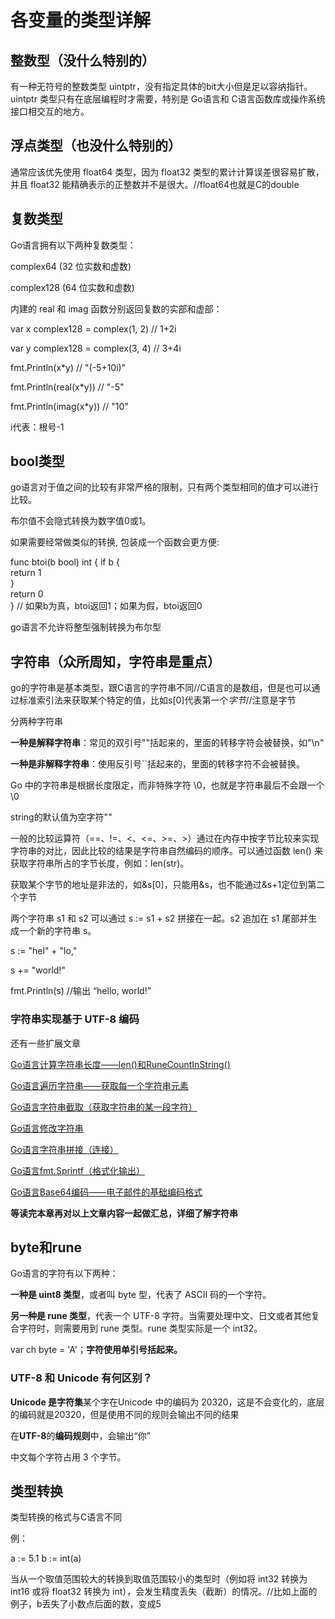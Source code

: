 # 各变量的类型详解
## 整数型（没什么特别的）
有一种无符号的整数类型 uintptr，没有指定具体的bit大小但是足以容纳指针。uintptr 类型只有在底层编程时才需要，特别是 Go语言和 C语言函数库或操作系统接口相交互的地方。
## 浮点类型（也没什么特别的）
通常应该优先使用 float64 类型，因为 float32 类型的累计计算误差很容易扩散，并且 float32 能精确表示的正整数并不是很大。//float64也就是C的double
## 复数类型
Go语言拥有以下两种复数类型：

complex64 (32 位实数和虚数)

complex128 (64 位实数和虚数)

内建的 real 和 imag 函数分别返回复数的实部和虚部：

var x complex128 = complex(1, 2) // 1+2i

var y complex128 = complex(3, 4) // 3+4i

fmt.Println(x\*y)                 // "(-5+10i)"

fmt.Println(real(x\*y))           // "-5"

fmt.Println(imag(x\*y))           // "10"

i代表：根号-1
## bool类型
go语言对于值之间的比较有非常严格的限制，只有两个类型相同的值才可以进行比较。

布尔值不会隐式转换为数字值0或1。

如果需要经常做类似的转换, 包装成一个函数会更方便:

func btoi(b bool) int {
    if b {    
        return 1        
    }    
    return 0    
} // 如果b为真，btoi返回1；如果为假，btoi返回0

go语言不允许将整型强制转换为布尔型
## 字符串（众所周知，字符串是重点）
go的字符串是基本类型，跟C语言的字符串不同//C语言的是数组，但是也可以通过标准索引法来获取某个特定的值，比如s[0]代表第一个*字节*//注意是字节

分两种字符串

**一种是解释字符串**：常见的双引号""括起来的，里面的转移字符会被替换，如"\n"

**一种是非解释字符串**：使用反引号\`\`括起来的，里面的转移字符不会被替换。

Go 中的字符串是根据长度限定，而非特殊字符 \0，也就是字符串最后不会跟一个\0

string的默认值为空字符""

一般的比较运算符（==、!=、<、<=、>=、>）通过在内存中按字节比较来实现字符串的对比，因此比较的结果是字符串自然编码的顺序。可以通过函数 len() 来获取字符串所占的字节长度，例如：len(str)。

获取某个字节的地址是非法的，如&s[0]，只能用&s，也不能通过&s+1定位到第二个字节

两个字符串 s1 和 s2 可以通过 s := s1 + s2 拼接在一起。s2 追加在 s1 尾部并生成一个新的字符串 s。

s := "hel" + "lo,"

s += "world!"

fmt.Println(s) //输出 “hello, world!”
### 字符串实现基于 UTF-8 编码
还有一些扩展文章

[Go语言计算字符串长度——len()和RuneCountInString()](http://c.biancheng.net/view/36.html)

[Go语言遍历字符串——获取每一个字符串元素](http://c.biancheng.net/view/37.html)

[Go语言字符串截取（获取字符串的某一段字符）](http://c.biancheng.net/view/38.html)

[Go语言修改字符串](http://c.biancheng.net/view/39.html)

[Go语言字符串拼接（连接）](http://c.biancheng.net/view/40.html)

[Go语言fmt.Sprintf（格式化输出）](http://c.biancheng.net/view/41.html)

[Go语言Base64编码——电子邮件的基础编码格式](http://c.biancheng.net/view/42.html)

**等读完本章再对以上文章内容一起做汇总，详细了解字符串**
## byte和rune
Go语言的字符有以下两种：

**一种是 uint8 类型**，或者叫 byte 型，代表了 ASCII 码的一个字符。

**另一种是 rune 类型**，代表一个 UTF-8 字符。当需要处理中文、日文或者其他复合字符时，则需要用到 rune 类型。rune 类型实际是一个 int32。

var ch byte = 'A'；**字符使用单引号括起来。**

### UTF-8 和 Unicode 有何区别？
**Unicode 是字符集**某个字在Unicode 中的编码为 20320，这是不会变化的，底层的编码就是20320，但是使用不同的规则会输出不同的结果

在**UTF\-8**的**编码规则**中，会输出“你”

中文每个字符占用 3 个字节。
## 类型转换
类型转换的格式与C语言不同

例：

a := 5.1
b := int(a)

当从一个取值范围较大的转换到取值范围较小的类型时（例如将 int32 转换为 int16 或将 float32 转换为 int），会发生精度丢失（截断）的情况。//比如上面的例子，b丢失了小数点后面的数，变成5
